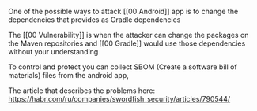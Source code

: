 One of the possible ways to attack [[00 Android]] app is to change the dependencies that provides as Gradle dependencies

The [[00 Vulnerability]] is when the  attacker can change the packages on the Maven repositories and [[00 Gradle]] would use those dependencies without your understanding

To control and protect you can collect SBOM (Create a software bill of materials) files from the android app, 

The article that describes the problems here: https://habr.com/ru/companies/swordfish_security/articles/790544/